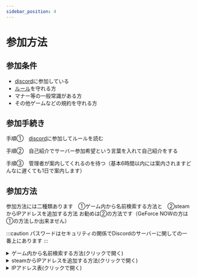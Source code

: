 ```yaml
---
sidebar_position: 4
---
```


# 参加方法

## 参加条件　
- [discord](https://discord.gg/mW3jzjunhf)に参加している
- [ルール](/docs/rule)を守れる方
- マナー等の一般常識がある方
- その他ゲームなどの規約を守れる方
## 参加手続き

手順①　[discord](https://discord.gg/mW3jzjunhf)に参加してルールを読む

手順②　自己紹介でサーバー参加希望という言葉を入れて自己紹介をする

手順③　管理者が案内してくれるのを待つ（基本6時間以内には案内されますどんなに遅くても1日で案内します）

## 参加方法

参加方法には二種類あります　①ゲーム内から名前検索する方法と　②steamからIPアドレスを追加する方法
お勧めは②の方法です（GeForce NOWの方は①の方法しか出来ません）

:::caution 
パスワードはセキュリティの関係でDiscordのサーバーに関しての一番上にあります
:::


<details>
  <summary>ゲーム内から名前検索する方法(クリックで開く)</summary>
  まず、ARKを起動して「サーバー検索」を押します。 
次に検索設定のチェックなどを下の画像又は表の通りにします。
　<img src="/img/join/join_5.png" />

   設定項目                    | 値
-------------------------- | --------
ネームフィルター                        | dinosaur
マップ                                 | 全マップ
ゲームモード                            | 全モード
ソート順                                | 名前
MODありのセッションを含む                  | チェックをつける
プレイしたセッションを自動的にお気に入りにする | チェックをつける
パスワードアリを表示                      | チェックをつける
セッションフィルター                      | 非公式
 
 dinosaurという名前のサーバーが出てきたら、追加したいマップをクリックして右下の「お気に入りに追加」を押します。
追加できたサーバーには星マークがつきます。  
また次回からはセッションフィルターを　お気に入り　にすることで簡単に見つけられます

    ※パスワードはセキュリティの関係でDiscordのサーバーに関しての一番上にあります

</details>

<details>
  <summary>steamからIPアドレスを追加する方法(クリックで開く)</summary>

  Steamを起動し、メニューバーから「表示」>「サーバー」を押します。 <img src="/img/join/join_3.png" />
  次に、お気に入りの欄を選択して「サーバーを追加」を押します。
  <img src="/img/join/join_1.png" />
  最後に、下のIPアドレス表のやりたいマップのアドレスをコピペして「このアドレスをお気に入りに追加」を押す。
  <img src="/img/join/join_2.png" />  
  ARKを開きサーバー検索からセッションフィルターをお気に入りにすることで入れます


    ※パスワードはセキュリティの関係でDiscordのサーバーに関しての一番上にあります
    
</details>

<details>
  <summary>IPアドレス表(クリックで開く)</summary>

  マップ名 クリックをすると直接接続できます  | アドレス                | 備考
  ---------- | ------------------- | -------
  [アイランド](steam://connect/60.114.86.249:27010) |   60.114.86.249:27010 | 常時稼働
  [スコーチドアース](steam://connect/60.114.86.249:27021) |60.114.86.249:27021 | 常時稼働
  [アべレーション](steam://connect/60.114.86.249:27018) | 60.114.86.249:27018 | 常時稼働
  [エクスティンクション](steam://connect/60.114.86.249:27011) |60.114.86.249:27011 | 常時稼働
  [ジェネシス1](steam://connect/60.114.86.249:27020)  | 60.114.86.249:27020 | 常時稼働
  [ジェネシス2](steam://connect/60.114.86.249:27013) | 60.114.86.249:27013 | 常時稼働
  [センター](steam://connect/60.114.86.249:27008) | 60.114.86.249:27008 | 常時稼働
  [ラグナロク](steam://connect/60.114.86.249:27015) | 60.114.86.249:27015 | 常時稼働
  [バルゲロ](steam://connect/60.114.86.249:27012) | 60.114.86.249:27012 | 常時稼働
  [クリスタルアイルズ](steam://connect/60.114.86.249:27014) |60.114.86.249:27014 | 常時稼働
  [ロストアイランド](steam://connect/60.114.86.249:27017) | 60.114.86.249:27017 | 常時稼働
  [フィヨルド](steam://connect/60.114.86.249:27016) | 60.114.86.249:27016 | 常時稼働
  [アルファスコーチドアース](steam://connect/60.114.86.249:27009) | 60.114.86.249:27009 | 1月～未定
</details>
